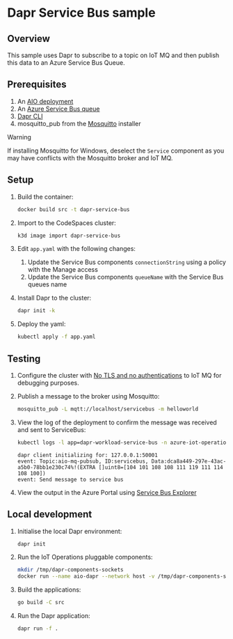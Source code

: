 # Dapr Service Bus sample

## Overview

This sample uses Dapr to subscribe to a topic on IoT MQ and then publish this data to an Azure Service Bus Queue.

## Prerequisites

1. An [AIO deployment](https://learn.microsoft.com/azure/iot-operations/get-started/quickstart-deploy)
1. An [Azure Service Bus queue](https://learn.microsoft.com/en-us/azure/service-bus-messaging/service-bus-quickstart-portal)
1. [Dapr CLI](https://docs.dapr.io/getting-started/install-dapr-cli/)
1. mosquitto_pub from the [Mosquitto](https://mosquitto.org/download/) installer

> [!WARNING]
> If installing Mosquitto for Windows, deselect the `Service` component as you may have conflicts with the Mosquitto broker and IoT MQ.

## Setup

1. Build the container:

    ```bash
    docker build src -t dapr-service-bus
    ```

1. Import to the CodeSpaces cluster:

    ```bash
    k3d image import dapr-service-bus
    ```

1. Edit `app.yaml` with the following changes:

    1. Update the Service Bus components `connectionString` using a policy with the Manage access
    1. Update the Service Bus components `queueName` with the Service Bus queues name

1. Install Dapr to the cluster:

    ```bash
    dapr init -k
    ```

1. Deploy the yaml:

    ```bash
    kubectl apply -f app.yaml
    ```

## Testing

1. Configure the cluster with [No TLS and no authentications](https://learn.microsoft.com/azure/iot-operations/manage-mqtt-connectivity/howto-test-connection#no-tls-and-no-authentication) to IoT MQ for debugging purposes.

1. Publish a message to the broker using Mosquitto:

    ```bash
    mosquitto_pub -L mqtt://localhost/servicebus -m helloworld
    ```

1. View the log of the deployment to confirm the message was received and sent to ServiceBus:

    ```bash
    kubectl logs -l app=dapr-workload-service-bus -n azure-iot-operations
    ```

    ```output
    dapr client initializing for: 127.0.0.1:50001
    event: Topic:aio-mq-pubsub, ID:servicebus, Data:dca8a449-297e-43ac-a5b0-78bb1e230c74%!(EXTRA []uint8=[104 101 108 108 111 119 111 114 108 100])
    event: Send message to service bus
    ```

1. View the output in the Azure Portal using [Service Bus Explorer](https://learn.microsoft.com/azure/service-bus-messaging/explorer)

## Local development

1. Initialise the local Dapr environment:

    ```bash
    dapr init
    ```

1. Run the IoT Operations pluggable components:
    
    ```bash
    mkdir /tmp/dapr-components-sockets
    docker run --name aio-dapr --network host -v /tmp/dapr-components-sockets:/tmp/dapr-components-sockets -d ghcr.io/azure/iot-mq-dapr-components:latest
    ```

1. Build the applications:

    ```bash
    go build -C src
    ```
    
1. Run the Dapr application:

    ```bash
    dapr run -f .
    ```